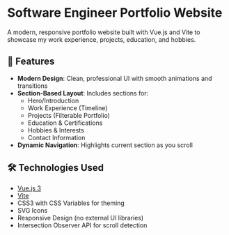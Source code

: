 # Software Engineer Portfolio Website

A modern, responsive portfolio website built with Vue.js and Vite to showcase my work experience, projects, education, and hobbies.

## 🚀 Features

- **Modern Design**: Clean, professional UI with smooth animations and transitions
- **Section-Based Layout**: Includes sections for:
  - Hero/Introduction
  - Work Experience (Timeline)
  - Projects (Filterable Portfolio)
  - Education & Certifications
  - Hobbies & Interests
  - Contact Information
- **Dynamic Navigation**: Highlights current section as you scroll

## 🛠️ Technologies Used

- [Vue.js 3](https://vuejs.org/)
- [Vite](https://vitejs.dev/)
- CSS3 with CSS Variables for theming
- SVG Icons
- Responsive Design (no external UI libraries)
- Intersection Observer API for scroll detection